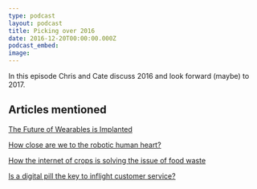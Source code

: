 ```yaml
---
type: podcast
layout: podcast
title: Picking over 2016
date: 2016-12-20T00:00:00.000Z
podcast_embed:
image:
---
```


In this episode Chris and Cate discuss 2016 and look forward (maybe) to 2017.

## Articles mentioned

[The Future of Wearables is Implanted](http://readwrite.com/2016/02/19/future-of-wearables/)

[How close are we to the robotic human heart?](http://readwrite.com/2016/09/07/how-close-are-we-to-the-robotic-human-heart-dt4/)

[How the internet of crops is solving the issue of food waste](http://readwrite.com/2016/12/06/how-the-internet-of-crops-is-solving-the-issue-of-food-waste-il1/)

[Is a digital pill the key to inflight customer service?](http://readwrite.com/2016/12/09/is-a-digital-pill-the-key-to-in-flight-customer-service-hl1/)
